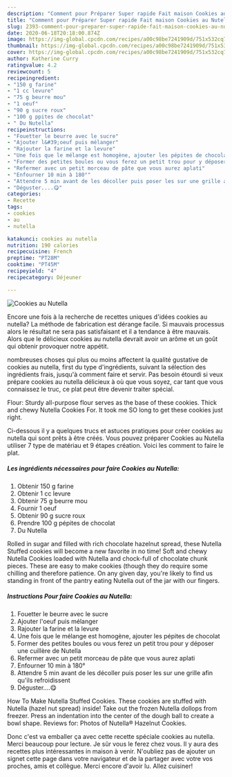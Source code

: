 ```yaml
---
description: "Comment pour Préparer Super rapide Fait maison Cookies au Nutella"
title: "Comment pour Préparer Super rapide Fait maison Cookies au Nutella"
slug: 2393-comment-pour-preparer-super-rapide-fait-maison-cookies-au-nutella
date: 2020-06-18T20:18:00.874Z
image: https://img-global.cpcdn.com/recipes/a00c98be7241909d/751x532cq70/cookies-au-nutella-photo-principale-de-la-recette.jpg
thumbnail: https://img-global.cpcdn.com/recipes/a00c98be7241909d/751x532cq70/cookies-au-nutella-photo-principale-de-la-recette.jpg
cover: https://img-global.cpcdn.com/recipes/a00c98be7241909d/751x532cq70/cookies-au-nutella-photo-principale-de-la-recette.jpg
author: Katherine Curry
ratingvalue: 4.2
reviewcount: 5
recipeingredient:
- "150 g farine"
- "1 cc levure"
- "75 g beurre mou"
- "1 oeuf"
- "90 g sucre roux"
- "100 g ppites de chocolat"
- " Du Nutella"
recipeinstructions:
- "Fouetter le beurre avec le sucre"
- "Ajouter l&#39;oeuf puis mélanger"
- "Rajouter la farine et la levure"
- "Une fois que le mélange est homogène, ajouter les pépites de chocolat"
- "Former des petites boules ou vous ferez un petit trou pour y déposer une cuillère de Nutella"
- "Refermer avec un petit morceau de pâte que vous aurez aplati"
- "Enfourner 10 min à 180°"
- "Attendre 5 min avant de les décoller puis poser les sur une grille afin qu&#39;ils refroidissent"
- "Déguster....😋"
categories:
- Recette
tags:
- cookies
- au
- nutella

katakunci: cookies au nutella 
nutrition: 190 calories
recipecuisine: French
preptime: "PT28M"
cooktime: "PT45M"
recipeyield: "4"
recipecategory: Déjeuner

---
```



![Cookies au Nutella](https://img-global.cpcdn.com/recipes/a00c98be7241909d/751x532cq70/cookies-au-nutella-photo-principale-de-la-recette.jpg)

Encore une fois à la recherche de recettes uniques d'idées cookies au nutella? La méthode de fabrication est dérange facile. Si mauvais processus alors le résultat ne sera pas satisfaisant et il a tendance à être mauvais. Alors que le délicieux cookies au nutella devrait avoir un arôme et un goût qui obtenir provoquer notre appétit.

nombreuses choses qui plus ou moins affectent la qualité gustative de cookies au nutella, first du type d'ingrédients, suivant la sélection des ingrédients frais, jusqu'à comment faire et servir. Pas besoin étourdi si veux prépare cookies au nutella délicieux à où que vous soyez, car tant que vous connaissez le truc, ce plat peut être devenir traiter spécial.

Flour: Sturdy all-purpose flour serves as the base of these cookies. Thick and chewy Nutella Cookies For. It took me SO long to get these cookies just right.


Ci-dessous il y a quelques trucs et astuces pratiques pour créer cookies au nutella qui sont prêts à être créés. Vous pouvez préparer Cookies au Nutella utiliser 7 type de matériau et 9 étapes création. Voici les comment to faire le plat.

<!--inarticleads1-->

##### Les ingrédients nécessaires pour faire Cookies au Nutella:

1. Obtenir 150 g farine
1. Obtenir 1 cc levure
1. Obtenir 75 g beurre mou
1. Fournir 1 oeuf
1. Obtenir 90 g sucre roux
1. Prendre 100 g pépites de chocolat
1.   Du Nutella


Rolled in sugar and filled with rich chocolate hazelnut spread, these Nutella Stuffed cookies will become a new favorite in no time! Soft and chewy Nutella Cookies loaded with Nutella and chock-full of chocolate chunk pieces. These are easy to make cookies (though they do require some chilling and therefore patience. On any given day, you&#39;re likely to find us standing in front of the pantry eating Nutella out of the jar with our fingers. 

<!--inarticleads2-->

##### Instructions Pour faire Cookies au Nutella:

1. Fouetter le beurre avec le sucre
1. Ajouter l&#39;oeuf puis mélanger
1. Rajouter la farine et la levure
1. Une fois que le mélange est homogène, ajouter les pépites de chocolat
1. Former des petites boules ou vous ferez un petit trou pour y déposer une cuillère de Nutella
1. Refermer avec un petit morceau de pâte que vous aurez aplati
1. Enfourner 10 min à 180°
1. Attendre 5 min avant de les décoller puis poser les sur une grille afin qu&#39;ils refroidissent
1. Déguster....😋


How To Make Nutella Stuffed Cookies. These cookies are stuffed with Nutella (hazel nut spread) inside! Take out the frozen Nutella dollops from freezer. Press an indentation into the center of the dough ball to create a bowl shape. Reviews for: Photos of Nutella® Hazelnut Cookies. 


Donc c'est va emballer ça avec cette recette spéciale cookies au nutella. Merci beaucoup pour lecture. Je sûr vous le ferez chez vous. Il y aura des recettes plus  intéressantes in maison à venir. N'oubliez pas de ajouter un signet cette page dans votre navigateur et de la partager avec votre vos proches, amis et collègue. Merci encore d'avoir lu. Allez cuisiner!
